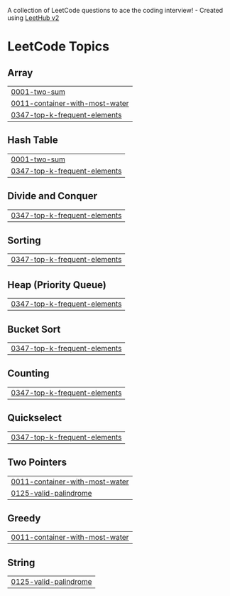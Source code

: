 A collection of LeetCode questions to ace the coding interview! - Created using [LeetHub v2](https://github.com/arunbhardwaj/LeetHub-2.0)
<!---LeetCode Topics Start-->
# LeetCode Topics
## Array
|  |
| ------- |
| [0001-two-sum](https://github.com/AbhayEpam/DEP-08-Assignment/tree/master/0001-two-sum) |
| [0011-container-with-most-water](https://github.com/AbhayEpam/DEP-08-Assignment/tree/master/0011-container-with-most-water) |
| [0347-top-k-frequent-elements](https://github.com/AbhayEpam/DEP-08-Assignment/tree/master/0347-top-k-frequent-elements) |
## Hash Table
|  |
| ------- |
| [0001-two-sum](https://github.com/AbhayEpam/DEP-08-Assignment/tree/master/0001-two-sum) |
| [0347-top-k-frequent-elements](https://github.com/AbhayEpam/DEP-08-Assignment/tree/master/0347-top-k-frequent-elements) |
## Divide and Conquer
|  |
| ------- |
| [0347-top-k-frequent-elements](https://github.com/AbhayEpam/DEP-08-Assignment/tree/master/0347-top-k-frequent-elements) |
## Sorting
|  |
| ------- |
| [0347-top-k-frequent-elements](https://github.com/AbhayEpam/DEP-08-Assignment/tree/master/0347-top-k-frequent-elements) |
## Heap (Priority Queue)
|  |
| ------- |
| [0347-top-k-frequent-elements](https://github.com/AbhayEpam/DEP-08-Assignment/tree/master/0347-top-k-frequent-elements) |
## Bucket Sort
|  |
| ------- |
| [0347-top-k-frequent-elements](https://github.com/AbhayEpam/DEP-08-Assignment/tree/master/0347-top-k-frequent-elements) |
## Counting
|  |
| ------- |
| [0347-top-k-frequent-elements](https://github.com/AbhayEpam/DEP-08-Assignment/tree/master/0347-top-k-frequent-elements) |
## Quickselect
|  |
| ------- |
| [0347-top-k-frequent-elements](https://github.com/AbhayEpam/DEP-08-Assignment/tree/master/0347-top-k-frequent-elements) |
## Two Pointers
|  |
| ------- |
| [0011-container-with-most-water](https://github.com/AbhayEpam/DEP-08-Assignment/tree/master/0011-container-with-most-water) |
| [0125-valid-palindrome](https://github.com/AbhayEpam/DEP-08-Assignment/tree/master/0125-valid-palindrome) |
## Greedy
|  |
| ------- |
| [0011-container-with-most-water](https://github.com/AbhayEpam/DEP-08-Assignment/tree/master/0011-container-with-most-water) |
## String
|  |
| ------- |
| [0125-valid-palindrome](https://github.com/AbhayEpam/DEP-08-Assignment/tree/master/0125-valid-palindrome) |
<!---LeetCode Topics End-->